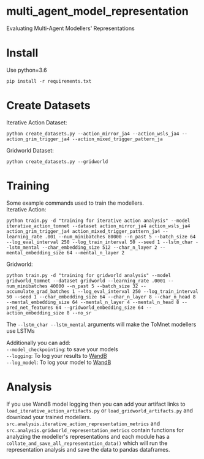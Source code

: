 # multi_agent_model_representation
Evaluating Multi-Agent Modellers' Representations

# Install
Use python=3.6

`pip install -r requirements.txt`

# Create Datasets
Iterative Action Dataset:  
```console
python create_datasets.py --action_mirror_ja4 --action_wsls_ja4 --action_grim_trigger_ja4 --action_mixed_trigger_pattern_ja
```

Gridworld Dataset:  
```console
python create_datasets.py --gridworld
```

# Training
Some example commands used to train the modellers.  
Iterative Action:
```console
python train.py -d "training for iterative action analysis" --model iterative_action_tomnet --dataset action_mirror_ja4 action_wsls_ja4 action_grim_trigger_ja4 action_mixed_trigger_pattern_ja4 --learning_rate .001 --num_minibatches 80000 --n_past 5 --batch_size 64 --log_eval_interval 250 --log_train_interval 50 --seed 1 --lstm_char --lstm_mental --char_embedding_size 512 --char_n_layer 2 --mental_embedding_size 64 --mental_n_layer 2
```

Gridworld:
```console
python train.py -d "training for gridworld analysis" --model gridworld_tomnet --dataset gridworld --learning_rate .0001 --num_minibatches 40000 --n_past 5 --batch_size 32 --accumulate_grad_batches 1 --log_eval_interval 250 --log_train_interval 50 --seed 1 --char_embedding_size 64 --char_n_layer 8 --char_n_head 8 --mental_embedding_size 64 --mental_n_layer 4 --mental_n_head 8 --pred_net_features 64 --gridworld_embedding_size 64 --action_embedding_size 8 --no_sr
```

The `--lstm_char --lstm_mental` arguments will make the ToMnet modellers use LSTMs

Additionally you can add:  
`--model_checkpointing`: to save your models  
`--logging`: To log your results to [WandB](wandb.ai)  
`--log_model`: To log your model to [WandB](wandb.ai)

# Analysis
If you use WandB model logging then you can add your artifact links to `load_iterative_action_artifacts.py` or `load_gridworld_artifacts.py` and download your trained modellers.
`src.analysis.iterative_action_representation_metrics` and `src.analysis.gridworld_representation_metrics` contain functions for analyzing the modeller's representations and each module has a `collate_and_save_all_representation_data()` which will run the representation analysis and save the data to pandas dataframes.

